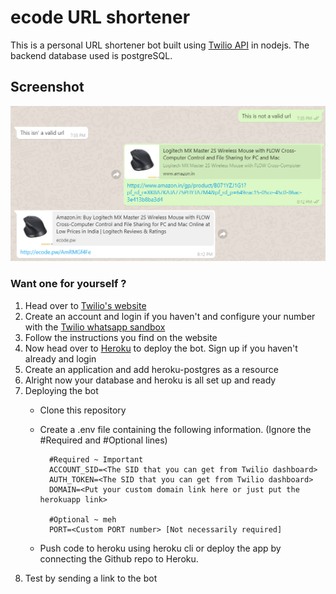 # ecode URL shortener

This is a personal URL shortener bot built using [Twilio API](https://github.com/twilio/twilio-node) in nodejs. The backend database used is postgreSQL.

## Screenshot
![Bot in action](screenshots/screenshot.png)

### Want one for yourself ?

1. Head over to [Twilio's website](https://www.twilio.com/console/sms/whatsapp/learn)
2. Create an account and login if you haven't and configure your number with the [Twilio whatsapp sandbox](https://www.twilio.com/console/sms/whatsapp/sandbox)
3. Follow the instructions you find on the website
4. Now head over to [Heroku](https://dashboard.heroku.com/) to deploy the bot. Sign up if you haven't already and login
5. Create an application and add heroku-postgres as a resource
6. Alright now your database and heroku is all set up and ready
7. Deploying the bot
    - Clone this repository
    - Create a .env file containing the following information. (Ignore the #Required and #Optional lines)

            #Required ~ Important
            ACCOUNT_SID=<The SID that you can get from Twilio dashboard>
            AUTH_TOKEN=<The SID that you can get from Twilio dashboard>
            DOMAIN=<Put your custom domain link here or just put the herokuapp link>
            
            #Optional ~ meh
            PORT=<Custom PORT number> [Not necessarily required]

    - Push code to heroku using heroku cli or deploy the app by connecting the Github repo to Heroku.
9. Test by sending a link to the bot